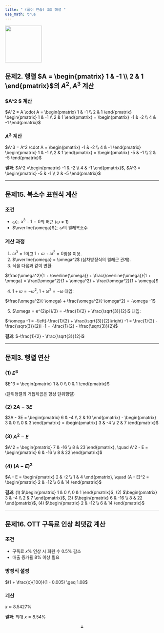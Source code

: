 ```yaml
---
title: " (풀이 연습) 3회 해설 " 
use_math: true
---
```




<img src="https://r2cdn.perplexity.ai/pplx-full-logo-primary-dark%402x.png" class="logo" width="120"/>

## 문제2. 행렬 $A = \begin{pmatrix} 1 & -1 \\ 2 & 1 \end{pmatrix}$의 $A^2, A^3$ 계산

### $A^2 $ 계산

$A^2 = A \cdot A = \begin{pmatrix} 1 & -1 \\ 2 & 1 \end{pmatrix} \begin{pmatrix} 1 & -1 \\ 2 & 1 \end{pmatrix} = \begin{pmatrix} -1 & -2 \\ 4 & -1 \end{pmatrix}$

### $A^3$ 계산

$A^3 = A^2 \cdot A = \begin{pmatrix} -1 & -2 \\ 4 & -1 \end{pmatrix} \begin{pmatrix} 1 & -1 \\ 2 & 1 \end{pmatrix} = \begin{pmatrix} -5 & -1 \\ 2 & -5 \end{pmatrix}$

**결과**:
$A^2 =\begin{pmatrix} -1 & -2 \\ 4 & -1 \end{pmatrix}$, $A^3 = \begin{pmatrix} -5 & -1 \\ 2 & -5 \end{pmatrix}$

---

## 문제15. 복소수 표현식 계산

### 조건

- $\omega$는 $x^3 - 1 = 0$의 허근 ($\omega \ne 1$)
- $\overline{\omega}$는 $\omega$의 켤레복소수


### 계산 과정

1. $\omega^3 = 1$이고 $1 + \omega + \omega^2 = 0$임을 이용.
2. $\overline{\omega} = \omega^2$ (삼차방정식의 켤레근 관계).
3. 식을 다음과 같이 변환:

$\frac{\omega^2}{1 + \overline{\omega}} + \frac{\overline{\omega}}{1 + \omega} = \frac{\omega^2}{1 + \omega^2} + \frac{\omega^2}{1 + \omega}$

4. $1 + \omega = -\omega^2$, $1 + \omega^2 = -\omega$ 대입:

$\frac{\omega^2}{-\omega} + \frac{\omega^2}{-\omega^2} = -\omega -1$

5. $\omega = e^{2\pi i/3} = -\frac{1}{2} + \frac{\sqrt{3}}{2}i$ 대입:

$-\omega -1 = -\left(-\frac{1}{2} + \frac{\sqrt{3}}{2}i\right) -1 = \frac{1}{2} - \frac{\sqrt{3}}{2}i -1 = -\frac{1}{2} - \frac{\sqrt{3}}{2}i$

**결과**:
$-\frac{1}{2} - \frac{\sqrt{3}}{2}i$

---

## 문제3. 행렬 연산

### (1) $E^3$

$E^3 = \begin{pmatrix} 1 & 0 \\ 0 & 1 \end{pmatrix}$

(단위행렬의 거듭제곱은 항상 단위행렬)

### (2) $2A - 3E$

$2A - 3E = \begin{pmatrix} 6 & -4 \\ 2 & 10 \end{pmatrix} - \begin{pmatrix} 3 & 0 \\ 0 & 3 \end{pmatrix} = \begin{pmatrix} 3 & -4 \\ 2 & 7 \end{pmatrix}$

### (3) $A^2 - E$

$A^2 = \begin{pmatrix} 7 & -16 \\ 8 & 23 \end{pmatrix}, \quad A^2 - E = \begin{pmatrix} 6 & -16 \\ 8 & 22 \end{pmatrix}$

### (4) $(A - E)^2$

$A - E = \begin{pmatrix} 2 & -2 \\ 1 & 4 \end{pmatrix}, \quad (A - E)^2 = \begin{pmatrix} 2 & -12 \\ 6 & 14 \end{pmatrix}$

**결과**:
(1) $\begin{pmatrix} 1 & 0 \\ 0 & 1 \end{pmatrix}$,
(2) $\begin{pmatrix} 3 & -4 \\ 2 & 7 \end{pmatrix}$,
(3) $\begin{pmatrix} 6 & -16 \\ 8 & 22 \end{pmatrix}$,
(4) $\begin{pmatrix} 2 & -12 \\ 6 & 14 \end{pmatrix}$

---

## 문제16. OTT 구독료 인상 최댓값 계산

### 조건

- 구독료 $x\%$ 인상 시 회원 수 $0.5\%$ 감소
- 매출 증가율 $8\%$ 이상 필요


### 방정식 설정

$(1 + \frac{x}{100})(1 - 0.005) \geq 1.08$

### 계산

$x \approx 8.5427\%$

**결과**:
최대 $x \approx 8.54\%$

<div style="text-align: center">⁂</div>

[^1]: entertainment.gaming.korean_rpg

